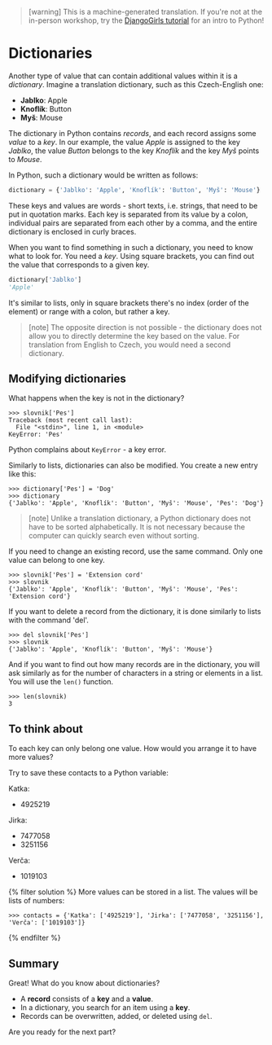 > [warning]
> This is a machine-generated translation.
> If you're not at the in-person workshop, try the [DjangoGirls tutorial](https://tutorial.djangogirls.org/en/) for an intro to Python!

# Dictionaries

Another type of value that can contain additional values within it is a *dictionary*. Imagine a translation dictionary, such as this Czech-English one:

* **Jablko**: Apple
* **Knoflík**: Button
* **Myš**: Mouse

The dictionary in Python contains *records*, and each record assigns some *value* to a *key*.
In our example, the value *Apple* is assigned to the key *Jablko*,
the value *Button* belongs to the key *Knoflík*
and the key *Myš* points to *Mouse*.

In Python, such a dictionary would be written as follows:

``` python
dictionary = {'Jablko': 'Apple', 'Knoflík': 'Button', 'Myš': 'Mouse'}
```

These keys and values are words - short texts, i.e. strings, that need to be put in quotation marks. Each key is separated from its value by a colon, individual pairs are separated from each other by a comma, and the entire dictionary is enclosed in curly braces.

When you want to find something in such a dictionary, you need to know what to look for. You need a *key*. Using square brackets, you can find out the value that corresponds to a given key.

``` python
dictionary['Jablko']
'Apple'
```
It's similar to lists, only in square brackets there's no index (order of the element) or range with a colon, but rather a key.

>[note]
>The opposite direction is not possible - the dictionary does not allow you to directly determine the key based on the value.
>For translation from English to Czech, you would need a second dictionary.

## Modifying dictionaries

What happens when the key is not in the dictionary?
```pycon
>>> slovnik['Pes']
Traceback (most recent call last):
  File "<stdin>", line 1, in <module>
KeyError: 'Pes'
```
Python complains about `KeyError` - a key error.

Similarly to lists, dictionaries can also be modified. You create a new entry like this:

```pycon
>>> dictionary['Pes'] = 'Dog'
>>> dictionary
{'Jablko': 'Apple', 'Knoflík': 'Button', 'Myš': 'Mouse', 'Pes': 'Dog'}
```


>[note]
>Unlike a translation dictionary, a Python dictionary does not have to be sorted alphabetically. It is not necessary because the computer can quickly search even without sorting.

If you need to change an existing record, use the same command. Only one value can belong to one key.

```pycon
>>> slovnik['Pes'] = 'Extension cord'
>>> slovnik
{'Jablko': 'Apple', 'Knoflík': 'Button', 'Myš': 'Mouse', 'Pes': 'Extension cord'}
```


If you want to delete a record from the dictionary, it is done similarly to lists with the command 'del'.

```pycon
>>> del slovnik['Pes']
>>> slovnik
{'Jablko': 'Apple', 'Knoflík': 'Button', 'Myš': 'Mouse'}
```

And if you want to find out how many records are in the dictionary, you will ask similarly as for the number of characters in a string or elements in a list. You will use the `len()` function.

``` pycon
>>> len(slovnik)
3
``` 

## To think about 

To each key can only belong one value. How would you arrange it to have more values?

Try to save these contacts to a Python variable:

Katka:
* 4925219

Jirka:
* 7477058
* 3251156

Verča:
* 1019103

{% filter solution %} More values can be stored in a list.
The values will be lists of numbers:

```pycon
>>> contacts = {'Katka': ['4925219'], 'Jirka': ['7477058', '3251156'], 'Verča': ['1019103']}
```
{% endfilter %}

## Summary

Great! What do you know about dictionaries?

* A **record** consists of a **key** and a **value**.
* In a dictionary, you search for an item using a **key**.
* Records can be overwritten, added, or deleted using `del`.

Are you ready for the next part?
